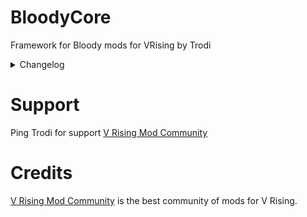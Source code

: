 # BloodyCore

Framework for Bloody mods for VRising by Trodi

<details>
<summary>Changelog</summary>

`1.0.0`
- First version of Core
</details>

# Support

Ping Trodi for support [V Rising Mod Community](https://discord.gg/vrisingmods)

# Credits

[V Rising Mod Community](https://discord.gg/vrisingmods) is the best community of mods for V Rising.